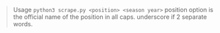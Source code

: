 > Usage `python3 scrape.py <position> <season year>`
> position option is the official name of the position in all caps. underscore if 2 separate words. 

